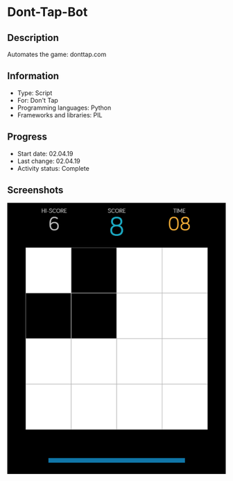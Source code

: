 # Dont-Tap-Bot
 
## Description
Automates the game: donttap.com


## Information
- Type: Script
- For: Don't Tap
- Programming languages: Python
- Frameworks and libraries: PIL


## Progress
- Start date: 02.04.19
- Last change: 02.04.19
- Activity status: Complete


## Screenshots
![Game](/Screenshots/Game.png)
